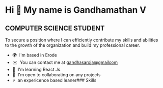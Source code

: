 Hi 👋 My name is Gandhamathan V
===============================

COMPUTER SCIENCE STUDENT
------------------------

To secure a position where I can efficiently contribute my skills and abilities to the growth of the organization and build my professional career.

*   🌍  I'm based in Erode
*   ✉️  You can contact me at [gandhasaroja@gmailcom](mailto:gandhasaroja@gmailcom)
*   🧠  I'm learning React Js
*   🤝  I'm open to collaborating on any projects
*   ⚡  an expericence based leaner### Skills<p align="left">
